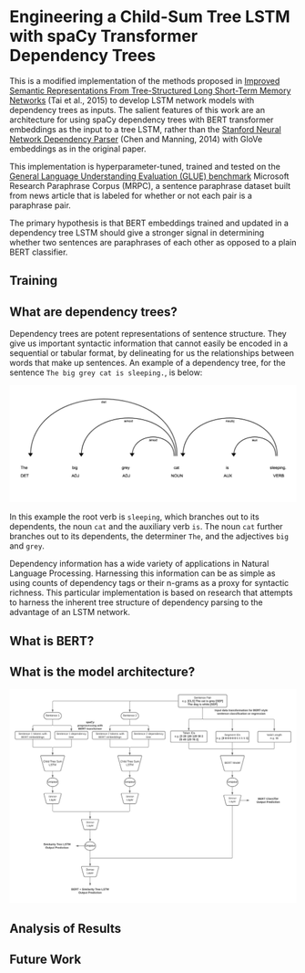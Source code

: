 # Engineering a Child-Sum Tree LSTM with spaCy Transformer Dependency Trees

This is a modified implementation of the methods proposed in [Improved Semantic Representations From
Tree-Structured Long Short-Term Memory Networks](https://aclanthology.org/P15-1150.pdf) (Tai et al., 2015) to develop 
LSTM network models with dependency trees as inputs. The salient features of this work are an architecture for using 
spaCy dependency trees with BERT transformer embeddings as the input to a tree LSTM, rather than the 
[Stanford Neural Network Dependency Parser](https://www-nlp.stanford.edu/software/nndep.html) (Chen and Manning, 2014) 
with GloVe embeddings as in the original paper.

This implementation is hyperparameter-tuned, trained and tested on the 
[General Language Understanding Evaluation (GLUE) benchmark](https://gluebenchmark.com/) Microsoft Research Paraphrase 
Corpus (MRPC), a sentence paraphrase dataset built from news article that is labeled for whether or not each pair is a 
paraphrase pair.

The primary hypothesis is that BERT embeddings trained and updated in a dependency tree LSTM should give a stronger 
signal in determining whether two sentences are paraphrases of each other as opposed to a plain BERT classifier.

## Training



## What are dependency trees?

Dependency trees are potent representations of sentence structure. They give us important syntactic information that 
cannot easily be encoded in a sequential or tabular format, by delineating for us the relationships between words that 
make up sentences. An example of a dependency tree, for the sentence `The big grey cat is sleeping.`, is 
below:

![](data/dep_tree.png)

In this example the root verb is `sleeping`, which branches out to its dependents, the noun `cat` and the auxiliary 
verb `is`. The noun `cat` further branches out to its dependents, the determiner `The`, and the adjectives `big` and 
`grey`.

Dependency information has a wide variety of applications in Natural Language Processing. Harnessing this information 
can be as simple as using counts of dependency tags or their n-grams as a proxy for syntactic richness. This particular 
implementation is based on research that attempts to harness the inherent tree structure of dependency parsing to the 
advantage of an LSTM network.

## What is BERT?



## What is the model architecture?

![](data/treelstm.png)

## Analysis of Results

## Future Work